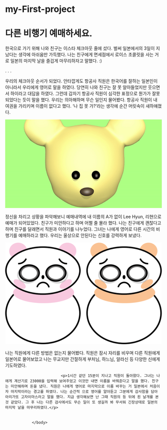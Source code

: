 # my-First-project
<!DOCTYPE html>
<html>
	<head>
	<meta charset="utf-8">
		<title>첫 과제</title>
		<style type="text/css"> </style>
			</head>
				<body>
					 <h1>다른 비행기 예매하세요.</h1>
  							 <p>한국으로 가기 위해 나와 친구는 이스타 체크아웃 줄에 섰다. 
  							 벌써 일본에서의 3일이 지났다는 생각에 아쉬움만 가득했다. 나는 친구에게 면세점에서 로이스 초콜릿을 사는 거로 일본의 마지막 날을 즐겁게 마무리하자고 말했다. :)</p>
							<p>
							.
							.
							.
							</p>
							<p>우리의 체크아웃 순서가 되었다. 안타깝게도 항공사 직원은 한국어를 잘하는 일본인이 아니라서 우리에게 영어로 말을 하였다. 당연히 나와 친구는 잘 못 알아들었지만 웃으면서 하이라고 대답을 하였다. 그런데 갑자기 항공사 직원이 심각한 표정으로 뭔가가 잘못되었다는 듯이 말을 했다. 우리는 의아해하며 무슨 일인지 물어봤다. 항공사 직원이 내 여권을 가리키며 이름이 없다고 했다. ‘나 집 못 가?’라는 생각에 순간 머릿속이 새하얘졌다. </p>
 								<img src="sad.gif">
 							<p>정신을 차리고 상황을 파악해보니 예매내역에 내 이름의 A가 없이 Lee Hyun, 리현으로 예매가 되어있었다. 친구가 미안하다고 하며 어쩔 줄 몰라 했다. 나는 친구에게 괜찮다고 하며 친구를 달래면서 직원과 이야기를 나누었다. 그녀는 나에게 영어로 다른 시간의 비행기를 예매하라고 했다. 우리는 울상으로 안된다는 신호를 강력하게 보냈다.</p> 
								<img src="bear.png">
 							<p>나는 직원에게 다른 방법은 없는지 물어봤다. 직원은 잠시 자리를 비우며 다른 직원에게 일본어로 물어보았고 나는 무교지만 간절하게 부처님, 하느님, 알라신 등 다양한 신에게 기도하였다. </p>

							 <p>1시간 같던 15분이 지나고 직원이 돌아왔다. 그녀는 나에게 계산기로 23000을 입력해 보여주었고 이것만 내면 이름을 바꿔준다고 말을 했다. 친구는 미안해하며 돈을 냈다. 직원은 나에게 영어로 마지막으로 이름 바꾸는 거 일본에서 처음이자 마지막이라는 경고를 하였다. 나는 순간적 으로 영어를 알아듣고 그분에게 감사함을 담아 아리가또 고자이마스라고 말을 했다. 지금 생각해보면 난 그때 직원의 등 뒤에 흰 날개를 본 것 같았다. 그 후 나는 다른 검사에서도 무슨 일이 또 생길까 봐 무서워 긴장상태로 일본의 마지막 날을 마무리하였다.</p>

 
				</body>
</html>
